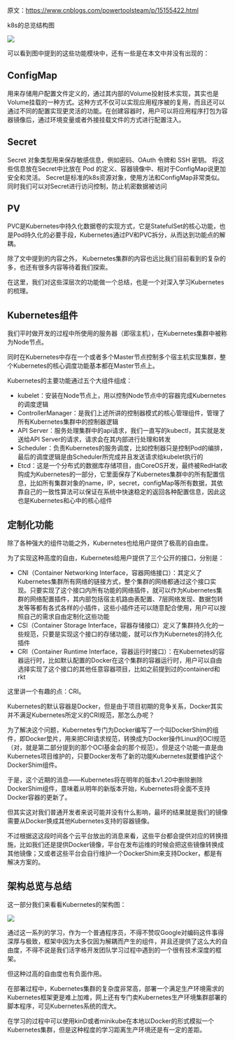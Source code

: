 原文：https://www.cnblogs.com/powertoolsteam/p/15155422.html

k8s的总览结构图

![](https://pek3b.qingstor.com/hexo-blog/hexo-blog/20210818104845.png)

可以看到图中提到的这些功能模块中，还有一些是在本文中并没有出现的：

## ConfigMap

用来存储用户配置文件定义的，通过其内部的Volume投射技术实现，其实也是Volume挂载的一种方式。这种方式不仅可以实现应用程序被的复用，而且还可以通过不同的配置实现更灵活的功能。在创建容器时，用户可以将应用程序打包为容器镜像后，通过环境变量或者外接挂载文件的方式进行配置注入。

##  Secret

Secret 对象类型用来保存敏感信息，例如密码、OAuth 令牌和 SSH 密钥。 将这些信息放在Secret中比放在 Pod 的定义、容器镜像中、相对于ConfigMap说更加安全和灵活。 Secret是标准的k8s资源对象，使用方法和ConfigMap非常类似。同时我们可以对Secret进行访问控制，防止机密数据被访问

## PV

PVC是Kubernetes中持久化数据卷的实现方式，它是StatefulSet的核心功能，也是Pod持久化的必要手段，Kubernetes通过PV和PVC拆分，从而达到功能点的解耦。

除了文中提到的内容之外， Kubernetes集群的内容也远比我们目前看到的复杂的多，也还有很多内容等待着我们探索。

在这里，我们对这些深层次的功能做一个总结，也是一个对深入学习Kubernetes的梳理。

## Kubernetes组件
我们平时做开发的过程中所使用的服务器（即宿主机），在Kubernetes集群中被称为Node节点。

同时在Kubernetes中存在一个或者多个Master节点控制多个宿主机实现集群，整个Kubernetes的核心调度功能基本都在Master节点上。

Kubernetes的主要功能通过五个大组件组成：

* kubelet：安装在Node节点上，用以控制Node节点中的容器完成Kubernetes的调度逻辑
* ControllerManager：是我们上述所讲的控制器模式的核心管理组件，管理了所有Kubernetes集群中的控制器逻辑
* API Server：服务处理集群中的api请求，我们一直写的kubectl，其实就是发送给API Server的请求，请求会在其内部进行处理和转发
* Scheduler：负责Kubernetes的服务调度，比如控制器只是控制Pod的编排，最后的调度逻辑是由Scheduler所完成并且发送请求给kubelet执行的
* Etcd：这是一个分布式的数据库存储项目，由CoreOS开发，最终被RedHat收购成为Kubernetes的一部分，它里面保存了Kubernetes集群中的所有配置信息，比如所有集群对象的name，IP，secret，configMap等所有数据，其依靠自己的一致性算法可以保证在系统中快速稳定的返回各种配置信息，因此这也是Kubernetes和心中的核心组件

## 定制化功能
除了各种强大的组件功能之外，Kubernetes也给用户提供了极高的自由度。

为了实现这种高度的自由，Kubernetes给用户提供了三个公开的接口，分别是：

* CNI（Container Networking Interface，容器网络接口）：其定义了Kubernetes集群所有网络的链接方式，整个集群的网络都通过这个接口实现。只要实现了这个接口内所有功能的网络插件，就可以作为Kubernetes集群的网络配置插件，其内部包括宿主机路由表配置、7层网络发现、数据包转发等等都有各式各样的小插件，这些小插件还可以随意配合使用，用户可以按照自己的需求自由定制化这些功能
* CSI（Container Storage Interface，容器存储接口）定义了集群持久化的一些规范，只要是实现这个接口的存储功能，就可以作为Kubernetes的持久化插件
* CRI（Container Runtime Interface，容器运行时接口）：在Kubernetes的容器运行时，比如默认配置的Docker在这个集群的容器运行时，用户可以自由选择实现了这个接口的其他任意容器项目，比如之前提到过的containerd和rkt

这里讲一个有趣的点：CRI。

Kubernetes的默认容器是Docker，但是由于项目初期的竞争关系，Docker其实并不满足Kubernetes所定义的CRI规范，那怎么办呢？

为了解决这个问题，Kubernetes专门为Docker编写了一个叫DockerShim的组件，即Docker垫片，用来把CRI请求规范，转换成为Docker操作Linux的OCI规范（对，就是第二部分提到的那个OCI基金会的那个规范）。但是这个功能一直是由Kubernetes项目维护的，只要Docker发布了新的功能Kubernetes就要维护这个DockerShim组件。

于是，这个近期的消息——Kubernetes将在明年的版本v1.20中删除删除DockerShim组件，意味着从明年的新版本开始，Kubernetes将全面不支持Docker容器的更新了。

但其实这对我们普通开发者来说可能并没有什么影响，最坏的结果就是我们的镜像需要从Docker换成其他Kubernetes支持的容器镜像。

不过根据这这段时间各个云平台放出的消息来看，这些平台都会提供对应的转换措施，比如我们还是提供Docker镜像，平台在发布运维的时候会把这些镜像转换成其他镜像；又或者这些平台会自行维护一个DockerShim来支持Docker，都是有解决方案的。

## 架构总览与总结
这一部分我们来看看Kubernetes的架构图：

![](https://pek3b.qingstor.com/hexo-blog/hexo-blog/20210818105315.png)

通过这一系列的学习，作为一个普通程序员，不得不赞叹Google对编码这件事得深厚与极致，框架中因为太多仅因为解耦而产生的组件，并且还提供了这么大的自由度，不得不说是我们活字格开发团队学习过程中遇到的一个很有技术深度的框架。

但这种过高的自由度也有负面作用。

在部署过程中，Kubernetes集群的复杂度非常高，部署一个满足生产环境需求的Kubernetes框架更是难上加难，网上还有专门卖Kubernetes生产环境集群部署的脚本程序，可见Kubernetes系统的庞大。

在学习的过程中可以使用kinD或者minikube在本地以Docker的形式模拟一个Kubernetes集群，但是这种程度的学习距离生产环境还是有一定的差距。


